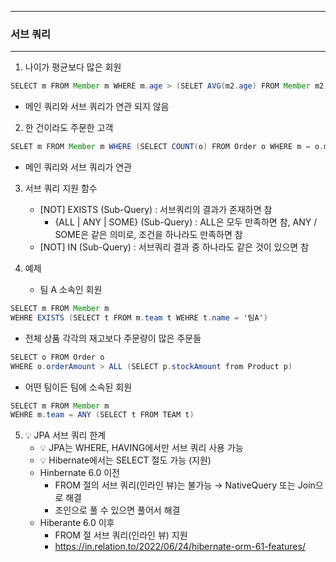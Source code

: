 -----
### 서브 쿼리
-----
1. 나이가 평균보다 많은 회원
```java
SELECT m FROM Member m WHERE m.age > (SELET AVG(m2.age) FROM Member m2)
```
  - 메인 쿼리와 서브 쿼리가 연관 되지 않음

2. 한 건이라도 주문한 고객
```java
SELET m FROM Member m WHERE (SELECT COUNT(o) FROM Order o WHERE m = o.member) > 0
```
  - 메인 쿼리와 서브 쿼리가 연관

3. 서브 쿼리 지원 함수
   - [NOT] EXISTS (Sub-Query) : 서브쿼리의 결과가 존재하면 참
     + {ALL | ANY | SOME} (Sub-Query) : ALL은 모두 만족하면 참, ANY / SOME은 같은 의미로, 조건을 하나라도 만족하면 참
   - [NOT] IN (Sub-Query) : 서브쿼리 결과 중 하나라도 같은 것이 있으면 참

4. 예제
   - 팀 A 소속인 회원
```java
SELECT m FROM Member m
WEHRE EXISTS (SELECT t FROM m.team t WEHRE t.name = '팀A')
```

   - 전체 상품 각각의 재고보다 주문량이 많은 주문들
```java
SELECT o FROM Order o
WHERE o.orderAmount > ALL (SELECT p.stockAmount from Product p)
```

   - 어떤 팀이든 팀에 소속된 회원
```java
SELECT m FROM Member m
WEHRE m.team = ANY (SELECT t FROM TEAM t)
```

5. 💡 JPA 서브 쿼리 한계
   - 💡 JPA는 WHERE, HAVING에서만 서브 쿼리 사용 가능
   - 💡 Hibernate에서는 SELECT 절도 가능 (지원)
   - Hinbernate 6.0 이전
     + FROM 절의 서브 쿼리(인라인 뷰)는 불가능 → NativeQuery 또는 Join으로 해결
     + 조인으로 풀 수 있으면 풀어서 해결
   - Hiberante 6.0 이후
     + FROM 절 서브 쿼리(인라인 뷰) 지원
     + https://in.relation.to/2022/06/24/hibernate-orm-61-features/
